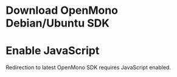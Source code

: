 # Download OpenMono Debian/Ubuntu SDK

<noscript>
    <h1>Enable JavaScript</h1>
    <p>Redirection to latest OpenMono SDK requires JavaScript enabled.</p>
</noscript>

<script>
var release='SDKv1_5'
var version = '1.5.2'
var url = 'https://github.com/getopenmono/openmono_package/releases/tag/'+release
window.location = url
</script>